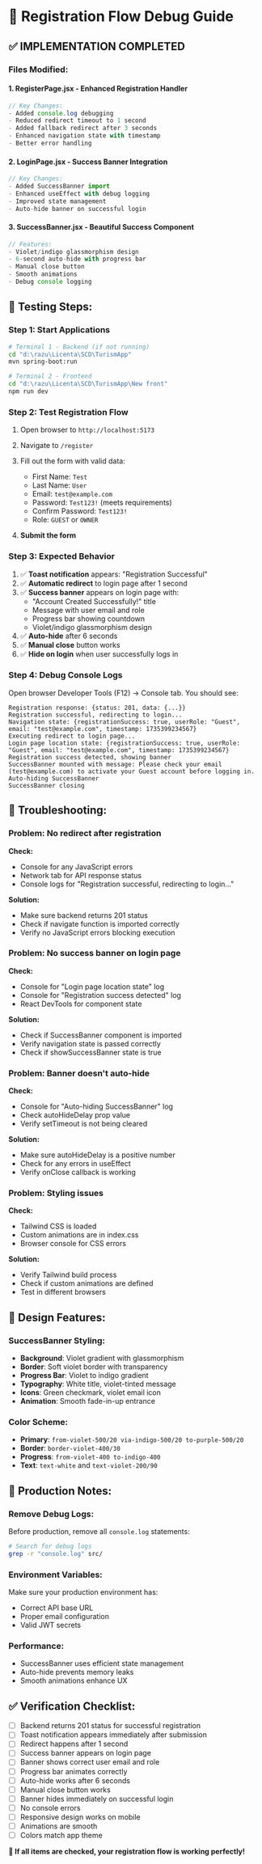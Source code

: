 # 🔧 Registration Flow Debug Guide

## ✅ **IMPLEMENTATION COMPLETED**

### **Files Modified:**

#### 1. **RegisterPage.jsx** - Enhanced Registration Handler
```jsx
// Key Changes:
- Added console.log debugging
- Reduced redirect timeout to 1 second
- Added fallback redirect after 3 seconds
- Enhanced navigation state with timestamp
- Better error handling
```

#### 2. **LoginPage.jsx** - Success Banner Integration
```jsx
// Key Changes:
- Added SuccessBanner import
- Enhanced useEffect with debug logging
- Improved state management
- Auto-hide banner on successful login
```

#### 3. **SuccessBanner.jsx** - Beautiful Success Component
```jsx
// Features:
- Violet/indigo glassmorphism design
- 6-second auto-hide with progress bar
- Manual close button
- Smooth animations
- Debug console logging
```

## 🧪 **Testing Steps:**

### **Step 1: Start Applications**
```bash
# Terminal 1 - Backend (if not running)
cd "d:\razu\Licenta\SCD\TurismApp"
mvn spring-boot:run

# Terminal 2 - Frontend
cd "d:\razu\Licenta\SCD\TurismApp\New front"
npm run dev
```

### **Step 2: Test Registration Flow**
1. Open browser to `http://localhost:5173`
2. Navigate to `/register`
3. Fill out the form with valid data:
   - First Name: `Test`
   - Last Name: `User` 
   - Email: `test@example.com`
   - Password: `Test123!` (meets requirements)
   - Confirm Password: `Test123!`
   - Role: `GUEST` or `OWNER`

4. **Submit the form**

### **Step 3: Expected Behavior**
1. ✅ **Toast notification** appears: "Registration Successful"
2. ✅ **Automatic redirect** to login page after 1 second
3. ✅ **Success banner** appears on login page with:
   - "Account Created Successfully!" title
   - Message with user email and role
   - Progress bar showing countdown
   - Violet/indigo glassmorphism design
4. ✅ **Auto-hide** after 6 seconds
5. ✅ **Manual close** button works
6. ✅ **Hide on login** when user successfully logs in

### **Step 4: Debug Console Logs**
Open browser Developer Tools (F12) → Console tab. You should see:

```
Registration response: {status: 201, data: {...}}
Registration successful, redirecting to login...
Navigation state: {registrationSuccess: true, userRole: "Guest", email: "test@example.com", timestamp: 1735399234567}
Executing redirect to login page...
Login page location state: {registrationSuccess: true, userRole: "Guest", email: "test@example.com", timestamp: 1735399234567}
Registration success detected, showing banner
SuccessBanner mounted with message: Please check your email (test@example.com) to activate your Guest account before logging in.
Auto-hiding SuccessBanner
SuccessBanner closing
```

## 🐛 **Troubleshooting:**

### **Problem: No redirect after registration**
**Check:**
- Console for any JavaScript errors
- Network tab for API response status
- Console logs for "Registration successful, redirecting to login..."

**Solution:**
- Make sure backend returns 201 status
- Check if navigate function is imported correctly
- Verify no JavaScript errors blocking execution

### **Problem: No success banner on login page**
**Check:**
- Console for "Login page location state" log
- Console for "Registration success detected" log
- React DevTools for component state

**Solution:**
- Check if SuccessBanner component is imported
- Verify navigation state is passed correctly
- Check if showSuccessBanner state is true

### **Problem: Banner doesn't auto-hide**
**Check:**
- Console for "Auto-hiding SuccessBanner" log
- Check autoHideDelay prop value
- Verify setTimeout is not being cleared

**Solution:**
- Make sure autoHideDelay is a positive number
- Check for any errors in useEffect
- Verify onClose callback is working

### **Problem: Styling issues**
**Check:**
- Tailwind CSS is loaded
- Custom animations are in index.css
- Browser console for CSS errors

**Solution:**
- Verify Tailwind build process
- Check if custom animations are defined
- Test in different browsers

## 🎨 **Design Features:**

### **SuccessBanner Styling:**
- **Background**: Violet gradient with glassmorphism
- **Border**: Soft violet border with transparency
- **Progress Bar**: Violet to indigo gradient
- **Typography**: White title, violet-tinted message
- **Icons**: Green checkmark, violet email icon
- **Animation**: Smooth fade-in-up entrance

### **Color Scheme:**
- **Primary**: `from-violet-500/20 via-indigo-500/20 to-purple-500/20`
- **Border**: `border-violet-400/30`
- **Progress**: `from-violet-400 to-indigo-400`
- **Text**: `text-white` and `text-violet-200/90`

## 🚀 **Production Notes:**

### **Remove Debug Logs:**
Before production, remove all `console.log` statements:
```bash
# Search for debug logs
grep -r "console.log" src/
```

### **Environment Variables:**
Make sure your production environment has:
- Correct API base URL
- Proper email configuration
- Valid JWT secrets

### **Performance:**
- SuccessBanner uses efficient state management
- Auto-hide prevents memory leaks
- Smooth animations enhance UX

## ✅ **Verification Checklist:**

- [ ] Backend returns 201 status for successful registration
- [ ] Toast notification appears immediately after submission
- [ ] Redirect happens after 1 second
- [ ] Success banner appears on login page
- [ ] Banner shows correct user email and role
- [ ] Progress bar animates correctly
- [ ] Auto-hide works after 6 seconds
- [ ] Manual close button works
- [ ] Banner hides immediately on successful login
- [ ] No console errors
- [ ] Responsive design works on mobile
- [ ] Animations are smooth
- [ ] Colors match app theme

**🎉 If all items are checked, your registration flow is working perfectly!**
